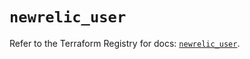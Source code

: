 # `newrelic_user`

Refer to the Terraform Registry for docs: [`newrelic_user`](https://registry.terraform.io/providers/newrelic/newrelic/3.45.0/docs/resources/user).
